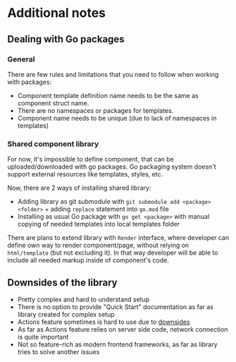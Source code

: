 # Additional notes

## Dealing with Go packages

### General

There are few rules and limitations that you need to follow when working with packages:

- Component template definition name needs to be the same as component struct name.
- There are no namespaces or packages for templates.
- Component name needs to be unique (due to lack of namespaces in templates)

### Shared component library

For now, it's impossible to define component, that can be uploaded/downloaded with go packages.
Go packaging system doesn't support external resources like templates, styles, etc.  

Now, there are 2 ways of installing shared library:

- Adding library as git submodule with `git submodule add <package> <folder>` + adding `replace` statement into `go.mod` file
- Installing as usual Go package with `go get <package>` with manual copying of needed templates into local templates folder

There are plans to extend library with `Render` interface, where developer can define own way to render component/page, 
without relying on `html/template` (but not excluding it). In that way developer will be able to include all needed markup inside of component's code.

## Downsides of the library

- Pretty complex and hard to understand setup
- There is no option to provide "Quick Start" documentation as far as library created for complex setup
- Actions feature sometimes is hard to use due to [downsides](/extended-features/#ssa-limitations)
- As far as Actions feature relies on server side code, network connection is quite important
- Not so feature-rich as modern frontend frameworks, as far as library tries to solve another issues
